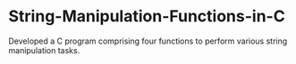 # String-Manipulation-Functions-in-C
 Developed a C program comprising four functions to perform various string manipulation tasks.
